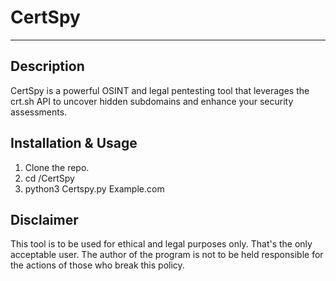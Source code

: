 # CertSpy
---
## Description
CertSpy is a powerful OSINT and legal pentesting tool that leverages the crt.sh API to uncover hidden subdomains and enhance your security assessments.

## Installation & Usage
1. Clone the repo.
2. cd /CertSpy
3. python3 Certspy.py Example.com

## Disclaimer
This tool is to be used for ethical and legal purposes only. That's the only acceptable user. The author of the program is not to be held responsible for the actions of those who break this policy.
